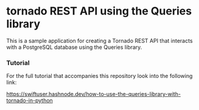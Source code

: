 # tornado REST API using the Queries library
This is a sample application for creating a Tornado REST API that interacts with a PostgreSQL database using the Queries library.

### Tutorial

For the full tutorial that accompanies this repository look into the following link:

https://swiftuser.hashnode.dev/how-to-use-the-queries-library-with-tornado-in-python

